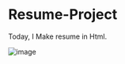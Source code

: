 # Resume-Project

Today, I Make resume in Html.

![image](https://github.com/RanaHuzaima/Resume-Project/assets/120297532/ce8e0f41-d07b-4faa-9be8-c456a3a3d0d5)
